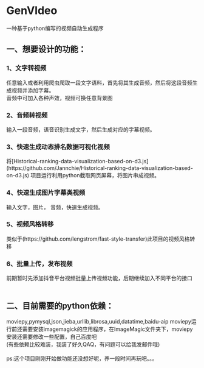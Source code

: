 # GenVIdeo
一种基于python编写的视频自动生成程序<br>
<h2>一、想要设计的功能：</h2>
<h3>1、文字转视频</h3>
 任意输入或者利用爬虫爬取一段文字语料，首先将其生成音频，然后将这段音频生成视频并添加字幕。<br>
 音频中可加入各种声效，视频可换任意背景图<br>
<h3>2、音频转视频</h3>
输入一段音频，语音识别生成文字，然后生成对应的字幕视频。<br>
<h3>3、快速生成动态排名数据可视化视频</h3>
将[Historical-ranking-data-visualization-based-on-d3.js](https://github.com/Jannchie/Historical-ranking-data-visualization-based-on-d3.js)
项目运行利用python截取网页屏幕，将图片串成视频。
<h3>4、快速生成图片字幕类视频</h3>
输入文字，图片， 音频，快速生成视频。
<h3>5、视频风格转移</h3>
类似于(https://github.com/lengstrom/fast-style-transfer)此项目的视频风格转移
<h3>6、批量上传，发布视频</h3>
前期暂时先添加抖音平台视频批量上传视频功能，后期继续加入不同平台的接口
<br>
<br>
<h2>二、目前需要的python依赖：</h2>
moviepy,pymysql,json,jieba,urllib,librosa,uuid,datatime,baidu-aip
moviepy运行前还需要安装imagemagick的应用程序，在ImageMagic文件夹下，moviepy安装还需要修改一些配置，自己百度吧<br>
(有些依赖比较难装，我装了好久QAQ，有问题可以给我发邮件哦)<br><br>
ps:这个项目刚刚开始做功能还没想好呢，养一段时间再玩吧。。。